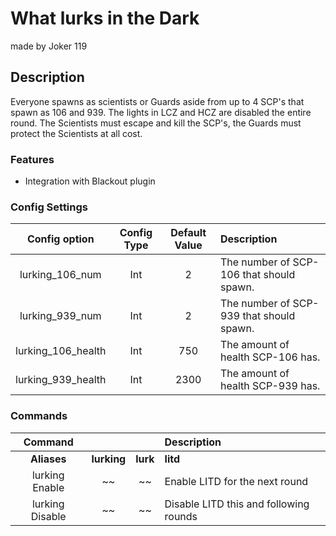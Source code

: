What lurks in the Dark
======
made by Joker 119
## Description
Everyone spawns as scientists or Guards aside from up to 4 SCP's that spawn as 106 and 939.
The lights in LCZ and HCZ are disabled the entire round.
The Scientists must escape and kill the SCP's, the Guards must protect the Scientists at all cost.

### Features
  - Integration with Blackout plugin

### Config Settings
Config option | Config Type | Default Value | Description
:---: | :---: | :---: | :------
lurking_106_num | Int | 2 | The number of SCP-106 that should spawn.
lurking_939_num | Int | 2 | The number of SCP-939 that should spawn.
lurking_106_health | Int | 750 | The amount of health SCP-106 has.
lurking_939_health | Int | 2300 | The amount of health SCP-939 has.

### Commands
  Command |  |  | Description
:---: | :---: | :---: | :------
**Aliases** | **lurking** | **lurk** | **litd**
lurking Enable | ~~ | ~~ | Enable LITD for the next round
lurking Disable | ~~ | ~~ | Disable LITD this and following rounds

